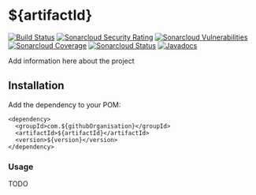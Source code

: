 # ${artifactId}

[![Build Status](https://travis-ci.org/${githubOrganisation}/${artifactId}.svg?branch=master)](https://travis-ci.org/${githubOrganisation}/${artifactId})
[![Sonarcloud Security Rating](https://sonarcloud.io/api/project_badges/measure?project=com.${githubOrganisation}%3A${artifactId}&metric=security_rating)](https://sonarcloud.io/dashboard?id=com.${githubOrganisation}%3A${artifactId})
[![Sonarcloud Vulnerabilities](https://sonarcloud.io/api/project_badges/measure?project=com.${githubOrganisation}%3A${artifactId}&metric=vulnerabilities)](https://sonarcloud.io/dashboard?id=com.${githubOrganisation}%3A${artifactId})
[![Sonarcloud Coverage](https://sonarcloud.io/api/project_badges/measure?project=com.${githubOrganisation}%3A${artifactId}&metric=coverage)](https://sonarcloud.io/dashboard?id=com.${githubOrganisation}%3A${artifactId})
[![Sonarcloud Status](https://sonarcloud.io/api/project_badges/measure?project=com.${githubOrganisation}%3A${artifactId}&metric=alert_status)](https://sonarcloud.io/dashboard?id=com.${githubOrganisation}%3A${artifactId})
[![Javadocs](https://www.javadoc.io/badge/${groupId}/${artifactId}.svg?color=blue)](https://www.javadoc.io/doc/{groupId}/${artifactId})

Add information here about the project

## Installation

Add the dependency to your POM:

```
<dependency>
  <groupId>com.${githubOrganisation}</groupId>
  <artifactId>${artifactId}</artifactId>
  <version>${version}</version>
</dependency>
```

### Usage

TODO
